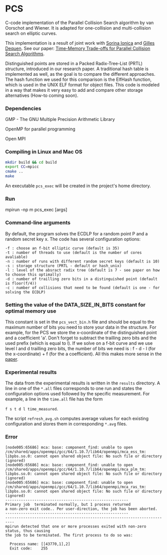 # PCS
C-code implementation of the Parallel Collision Search algorithm by van Oorschot and Wiener. It is adapted for one-collision and multi-collision search on elliptic curves.  

This implementation is a result of joint work with [Sorina Ionica](https://home.mis.u-picardie.fr/~ionica/) and [Gilles Dequen](https://home.mis.u-picardie.fr/~dequen/doku.php). See our paper: [Time-Memory Trade-offs for Parallel Collision Search Algorithms](https://eprint.iacr.org/2017/581.pdf).

Distinguished points are stored in a Packed Radix-Tree-List (PRTL) structure, introduced in our research paper. A traditional hash table is implemented as well, as the goal is to compare the different approaches. The hash function we used for this comparison is the ElfHash function, which is used in the UNIX ELF format for object files. This code is modeled in a way that makes it very easy to add and compare other storage alternatives (How-to coming soon). 

### Dependencies
GMP - The GNU Multiple Precision Arithmetic Library

OpenMP for parallel programming

Open MPI

### Compiling in Linux and Mac OS
```bash
mkdir build && cd build
export CC=mpicc
cmake ..
make
```
An executable ```pcs_exec``` will be created in the project's home directory.

### Run

mpirun -np m pcs_exec [args]


### Command-line arguments
By default, the program solves the ECDLP for a random point P and a random secret key x. The code has several configuration options:
```
-f : choose an f-bit elliptic curve (default is 35)
-t : number of threads to use (default is the number of cores avaliable)
-n : number of runs with different random secret keys (default is 10)
-s : storage structure (PRTL - default or hash_unix)
-l : level of the absract radix tree (default is 7 - see paper on how to choose this optimally)
-d : number of trailling zero bits in a distinguished point (default is floor(f/4))
-c : number of collisions that need to be found (default is one - for solving the ECDLP)
```

### Setting the value of the __DATA_SIZE_IN_BITS__ constant for optimal memory use
This constant is set in the ```pcs_vect_bin.h``` file and should be equal to the maximum number of bits you need to store your data in the structure. For example, for the PCS we store the x-coordinate of the distinguished point and a coefficient 'a'. Don't forget to subtract the trailling zero bits and the used prefix (which is equal to l). If we solve on a f-bit curve and we use level l and d trailling zero bits, the number of bits we need is : f - d - l (for the x-coordinate) + f (for the a coefficient). All this makes more sense in the [paper](https://eprint.iacr.org/2017/581.pdf).

### Experimental results
The data from the experimental results is written in the ```results``` directory. A line in one of the ```*.all``` files corresponds to one run and states the configuration options used followed by the specific measurement. For example, a line in the ```time.all``` file has the form

``` f s t d l time_measured ```.

The script ```refresh_avg.sh``` computes average values for each existing configuration and stores them in corresponding ```*.avg``` files.


### Error

```
[node005:65686] mca: base: component_find: unable to open /cm/shared/apps/openmpi/gcc/64/1.10.7/lib64/openmpi/mca_ess_tm: libpbs.so.0: cannot open shared object file: No such file or directory (ignored)
[node005:65686] mca: base: component_find: unable to open /cm/shared/apps/openmpi/gcc/64/1.10.7/lib64/openmpi/mca_plm_tm: libpbs.so.0: cannot open shared object file: No such file or directory (ignored)
[node005:65686] mca: base: component_find: unable to open /cm/shared/apps/openmpi/gcc/64/1.10.7/lib64/openmpi/mca_ras_tm: libpbs.so.0: cannot open shared object file: No such file or directory (ignored)
-------------------------------------------------------
Primary job  terminated normally, but 1 process returned
a non-zero exit code.. Per user-direction, the job has been aborted.
-------------------------------------------------------
--------------------------------------------------------------------------
mpirun detected that one or more processes exited with non-zero status, thus causing
the job to be terminated. The first process to do so was:

  Process name: [[43770,1],2]
  Exit code:    255
```